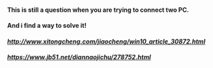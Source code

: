 #### This is still a question when you are trying to connect two PC.

#### And i find a way to solve it!

#### *http://www.xitongcheng.com/jiaocheng/win10_article_30872.html*
#### *https://www.jb51.net/diannaojichu/278752.html*
